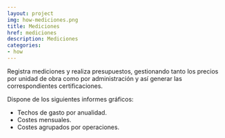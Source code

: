 ```yaml
---
layout: project
img: how-mediciones.png
title: Mediciones
href: mediciones
description: Mediciones
categories:
- how
---
```


Registra mediciones y realiza presupuestos, gestionando tanto los precios por unidad de obra
como por administración y así generar las correspondientes certificaciones.

Dispone de los siguientes informes gráficos:

<ul class="list-unstyled">
<li><i class="fa fa-file-o"></i> Techos de gasto por anualidad.</li>
<li><i class="fa fa-file-o"></i> Costes mensuales.</li>
<li><i class="fa fa-file-o"></i> Costes agrupados por operaciones.</li>
</ul>



